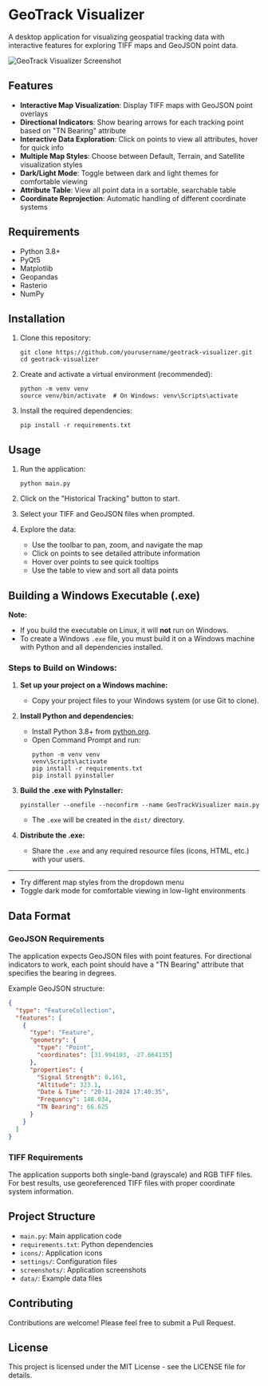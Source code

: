 # GeoTrack Visualizer

A desktop application for visualizing geospatial tracking data with interactive features for exploring TIFF maps and GeoJSON point data.

![GeoTrack Visualizer Screenshot](screenshots/app_screenshot.png)

## Features

- **Interactive Map Visualization**: Display TIFF maps with GeoJSON point overlays
- **Directional Indicators**: Show bearing arrows for each tracking point based on "TN Bearing" attribute
- **Interactive Data Exploration**: Click on points to view all attributes, hover for quick info
- **Multiple Map Styles**: Choose between Default, Terrain, and Satellite visualization styles
- **Dark/Light Mode**: Toggle between dark and light themes for comfortable viewing
- **Attribute Table**: View all point data in a sortable, searchable table
- **Coordinate Reprojection**: Automatic handling of different coordinate systems

## Requirements

- Python 3.8+
- PyQt5
- Matplotlib
- Geopandas
- Rasterio
- NumPy

## Installation

1. Clone this repository:
   ```
   git clone https://github.com/yourusername/geotrack-visualizer.git
   cd geotrack-visualizer
   ```

2. Create and activate a virtual environment (recommended):
   ```
   python -m venv venv
   source venv/bin/activate  # On Windows: venv\Scripts\activate
   ```

3. Install the required dependencies:
   ```
   pip install -r requirements.txt
   ```

## Usage

1. Run the application:
   ```
   python main.py
   ```

2. Click on the "Historical Tracking" button to start.

3. Select your TIFF and GeoJSON files when prompted.

4. Explore the data:
   - Use the toolbar to pan, zoom, and navigate the map
   - Click on points to see detailed attribute information
   - Hover over points to see quick tooltips
   - Use the table to view and sort all data points

## Building a Windows Executable (.exe)

**Note:**
- If you build the executable on Linux, it will **not** run on Windows.
- To create a Windows `.exe` file, you must build it on a Windows machine with Python and all dependencies installed.

### Steps to Build on Windows:

1. **Set up your project on a Windows machine:**
   - Copy your project files to your Windows system (or use Git to clone).

2. **Install Python and dependencies:**
   - Install Python 3.8+ from [python.org](https://www.python.org/downloads/).
   - Open Command Prompt and run:
     ```
     python -m venv venv
     venv\Scripts\activate
     pip install -r requirements.txt
     pip install pyinstaller
     ```

3. **Build the .exe with PyInstaller:**
   ```
   pyinstaller --onefile --noconfirm --name GeoTrackVisualizer main.py
   ```
   - The `.exe` will be created in the `dist/` directory.

4. **Distribute the .exe:**
   - Share the `.exe` and any required resource files (icons, HTML, etc.) with your users.

---
   - Try different map styles from the dropdown menu
   - Toggle dark mode for comfortable viewing in low-light environments

## Data Format

### GeoJSON Requirements
The application expects GeoJSON files with point features. For directional indicators to work, each point should have a "TN Bearing" attribute that specifies the bearing in degrees.

Example GeoJSON structure:
```json
{
  "type": "FeatureCollection",
  "features": [
    {
      "type": "Feature",
      "geometry": {
        "type": "Point",
        "coordinates": [31.994103, -27.664135]
      },
      "properties": {
        "Signal Strength": 0.161,
        "Altitude": 323.1,
        "Date & Time": "20-11-2024 17:40:35",
        "Frequency": 148.034,
        "TN Bearing": 66.625
      }
    }
  ]
}
```

### TIFF Requirements
The application supports both single-band (grayscale) and RGB TIFF files. For best results, use georeferenced TIFF files with proper coordinate system information.

## Project Structure

- `main.py`: Main application code
- `requirements.txt`: Python dependencies
- `icons/`: Application icons
- `settings/`: Configuration files
- `screenshots/`: Application screenshots
- `data/`: Example data files

## Contributing

Contributions are welcome! Please feel free to submit a Pull Request.

## License

This project is licensed under the MIT License - see the LICENSE file for details.
